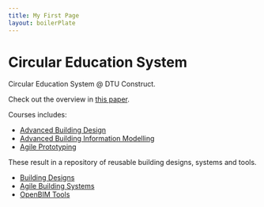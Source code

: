 ```yaml
---
title: My First Page
layout: boilerPlate
---
```


# Circular Education System
Circular Education System @ DTU Construct.

Check out the overview in [this paper](https://www.researchgate.net/publication/362225610_A_circular_education_system_for_the_AEC).

Courses includes:
- [Advanced Building Design](https://github.com/timmcginley/41936)
- [Advanced Building Information Modelling](https://github.com/timmcginley/41934)
- [Agile Prototyping](https://github.com/timmcginley/Agile-Prototyping)

These result in a repository of reusable building designs, systems and tools.

- [Building Designs]
- [Agile Building Systems]
- [OpenBIM Tools]

[Building Designs]: /Circular-Education-System/Buildings/
[OpenBIM Tools]: /Circular-Education-System/OpenBIM/
[Agile Building Systems]: /Circular-Education-System/BuildingSystems/

